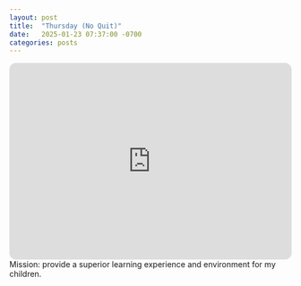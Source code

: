 ```yaml
---
layout: post
title:  "Thursday (No Quit)"
date:   2025-01-23 07:37:00 -0700
categories: posts
---
```

<iframe style="border-radius:12px" src="https://open.spotify.com/embed/playlist/5O7xAuvw5zTIEL2MThpQim?utm_source=generator" width="100%" height="352" frameBorder="0" allowfullscreen="" allow="autoplay; clipboard-write; encrypted-media; fullscreen; picture-in-picture" loading="lazy"></iframe>
Mission: provide a superior learning experience and environment for my children.
